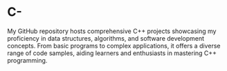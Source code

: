 # C-
My GitHub repository hosts comprehensive C++ projects showcasing my proficiency in data structures, algorithms, and software development concepts. From basic programs to complex applications, it offers a diverse range of code samples, aiding learners and enthusiasts in mastering C++ programming.
